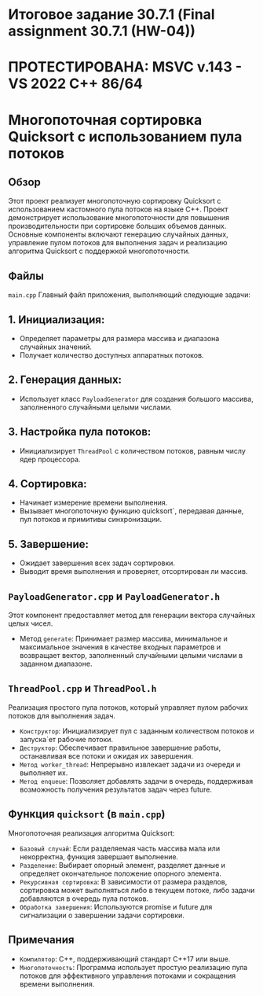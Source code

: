 # Итоговое задание 30.7.1 (Final assignment 30.7.1 (HW-04))

# ПРОТЕСТИРОВАНА: MSVC v.143 - VS 2022 C++ 86/64

# Многопоточная сортировка Quicksort с использованием пула потоков
## Обзор
Этот проект реализует многопоточную сортировку Quicksort с использованием кастомного пула
потоков на языке C++. Проект демонстрирует использование многопоточности для повышения 
производительности при сортировке больших объемов данных. Основные компоненты включают 
генерацию случайных данных, управление пулом потоков для выполнения задач и реализацию 
алгоритма Quicksort с поддержкой многопоточности.
## Файлы
`main.cpp`
Главный файл приложения, выполняющий следующие задачи:

## 1. Инициализация:
- Определяет параметры для размера массива и диапазона случайных значений.
- Получает количество доступных аппаратных потоков.
## 2. Генерация данных:
- Использует класс `PayloadGenerator` для создания большого массива, заполненного случайными целыми числами.
## 3. Настройка пула потоков:
- Инициализирует `ThreadPool` с количеством потоков, равным числу ядер процессора.
## 4. Сортировка:
- Начинает измерение времени выполнения.
- Вызывает многопоточную функцию quicksort`, передавая данные, пул потоков и примитивы синхронизации.
## 5. Завершение:
- Ожидает завершения всех задач сортировки.
- Выводит время выполнения и проверяет, отсортирован ли массив.

## `PayloadGenerator.cpp` и `PayloadGenerator.h`
Этот компонент предоставляет метод для генерации вектора случайных целых чисел.
- Метод `generate`: Принимает размер массива, минимальное и максимальное значения в качестве
  входных параметров и возвращает вектор, заполненный случайными целыми числами в заданном диапазоне.
  
## `ThreadPool.cpp` и `ThreadPool.h`
Реализация простого пула потоков, который управляет пулом рабочих потоков для выполнения задач.
- `Конструктор`: Инициализирует пул с заданным количеством потоков и запуска`ет рабочие потоки.
- `Деструктор`: Обеспечивает правильное завершение работы, останавливая все потоки и ожидая их завершения.
- `Метод worker_thread`: Непрерывно извлекает задачи из очереди и выполняет их.
- `Метод enqueue`: Позволяет добавлять задачи в очередь, поддерживая возможность получения результатов
  задач через future.
  
## Функция `quicksort` (в `main.cpp`)
Многопоточная реализация алгоритма Quicksort:
- `Базовый случай`: Если разделяемая часть массива мала или некорректна, функция завершает выполнение.
- `Разделение`: Выбирает опорный элемент, разделяет данные и определяет окончательное положение опорного элемента.
- `Рекурсивная сортировка`: В зависимости от размера разделов, сортировка может выполняться либо в текущем
  потоке, либо задачи добавляются в очередь пула потоков.
- `Обработка завершения`: Используются promise и future для сигнализации о завершении задачи сортировки.

## Примечания
- `Компилятор`: C++, поддерживающий стандарт C++17 или выше.
- `Многопоточность`: Программа использует простую реализацию пула потоков для эффективного управления
  потоками и сокращения времени выполнения.
